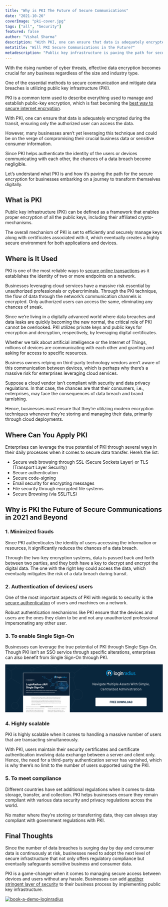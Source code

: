 ```yaml
---
title: "Why is PKI The Future of Secure Communications"
date: "2021-10-26"
coverImage: "pki-cover.jpg"
tags: ["all", "Security"]
featured: false 
author: "Vishal Sharma"
description: "With PKI, one can ensure that data is adequately encrypted during transit, ensuring only the authorized user can access the data. Let’s understand what PKI is and how it paves the path for secure encryption for businesses."
metatitle: "Will PKI Secure Communications in the Future?"
metadescription: "Public key infrastructure is paving the path for secure communication between devices and users. Let’s learn how it’s becoming the standard for data security."
---
```


With the rising number of cyber threats, effective data encryption becomes crucial for any business regardless of the size and industry type. 

One of the essential methods to secure communication and mitigate data breaches is utilizing public key infrastructure (PKI). 

PKI is a common term used to describe everything used to manage and establish public-key encryption, which is fast becoming the [best way to secure internet encryption](https://www.loginradius.com/blog/start-with-identity/maintaining-quality-data-security-practices/). 

With PKI, one can ensure that data is adequately encrypted during the transit, ensuring only the authorized user can access the data.

However, many businesses aren’t yet leveraging this technique and could be on the verge of compromising their crucial business data or sensitive consumer information. 

Since PKI helps authenticate the identity of the users or devices communicating with each other, the chances of a data breach become negligible. 

Let’s understand what PKI is and how it’s paving the path for the secure encryption for businesses embarking on a journey to transform themselves digitally. 


## What is PKI

Public key infrastructure (PKI) can be defined as a framework that enables proper encryption of all the public keys, including their affiliated crypto-mechanisms. 

The overall mechanism of PKI is set to efficiently and securely manage keys along with certificates associated with it, which eventually creates a highly secure environment for both applications and devices. 


## Where is It Used

PKI is one of the most reliable ways to [secure online transactions](https://www.loginradius.com/blog/fuel/good-transaction-security/) as it establishes the identity of two or more endpoints on a network. 

Businesses leveraging cloud services have a massive risk essential by unauthorized professionals or cybercriminals. Through the PKI technique, the flow of data through the network’s communication channels is encrypted. Only authorized users can access the same, eliminating any chances of sneak. 

Since we’re living in a digitally advanced world where data breaches and data leaks are quickly becoming the new normal, the critical role of PKI cannot be overlooked. PKI utilizes private keys and public keys for encryption and decryption, respectively, by leveraging digital certificates. 

Whether we talk about artificial intelligence or the Internet of Things, millions of devices are communicating with each other and granting and asking for access to specific resources. 

Business owners relying on third-party technology vendors aren’t aware of this communication between devices, which is perhaps why there’s a massive risk for enterprises leveraging cloud services. 

Suppose a cloud vendor isn’t compliant with security and data privacy regulations. In that case, the chances are that their consumers, i.e., enterprises, may face the consequences of data breach and brand tarnishing. 

Hence, businesses must ensure that they’re utilizing modern encryption techniques whenever they’re storing and managing their data, primarily through cloud deployments. 


## Where Can You Apply PKI

Enterprises can leverage the true potential of PKI through several ways in their daily processes when it comes to secure data transfer. Here’s the list: 



* Secure web browsing through SSL (Secure Sockets Layer) or TLS (Transport Layer Security)
* Secure authentication 
* Secure code-signing 
* Email security for encrypting messages
* File security through encrypted file systems 
* Secure Browsing (via SSL/TLS)


## Why is PKI the Future of Secure Communications in 2021 and Beyond


### 1. Minimized frauds

Since PKI authenticates the identity of users accessing the information or resources, it significantly reduces the chances of a data breach. 

Through the two-key encryption systems, data is passed back and forth between two parties, and they both have a key to decrypt and encrypt the digital data. The one with the right key could access the data, which eventually mitigates the risk of a data breach during transit. 


### 2. Authentication of devices/ users

One of the most important aspects of PKI with regards to security is the [secure authentication](https://www.loginradius.com/authentication/) of users and machines on a network. 

Robust authentication mechanisms like PKI ensure that the devices and users are the ones they claim to be and not any unauthorized professional impersonating any other user. 


### 3. To enable Single Sign-On

Businesses can leverage the true potential of PKI through Single Sign-On. Though PKI isn’t an SSO service through specific alterations, enterprises can also benefit from Single Sign-On through PKI. 

[![LR-SSO](LR-SSO.png)](https://www.loginradius.com/resource/loginradius-single-sign-on/)


### 4. Highly scalable 

PKI is highly scalable when it comes to handling a massive number of users that are transacting simultaneously. 

With PKI, users maintain their security certificates and certificate authentication involving data exchange between a server and client only. Hence, the need for a third-party authentication server has vanished, which is why there’s no limit to the number of users supported using the PKI. 


### 5. To meet compliance 

Different countries have set additional regulations when it comes to data storage, transfer, and collection. PKI helps businesses ensure they remain compliant with various data security and privacy regulations across the world.

No matter where they’re storing or transferring data, they can always stay compliant with government regulations with PKI.


## Final Thoughts 

Since the number of data breaches is surging day by day and consumer data is continuously at risk, businesses need to adopt the next level of secure infrastructure that not only offers regulatory compliance but eventually safeguards sensitive business and consumer data. 

PKI is a game-changer when it comes to managing secure access between devices and users without any hassle. Businesses can add [another stringent layer of security](https://www.loginradius.com/blog/start-with-identity/multi-factor-authentication-a-beginners-guide/) to their business process by implementing public key infrastructure. 




[![book-a-demo-loginradius](book-a-demo-loginradius.png)](https://www.loginradius.com/book-a-demo/)
